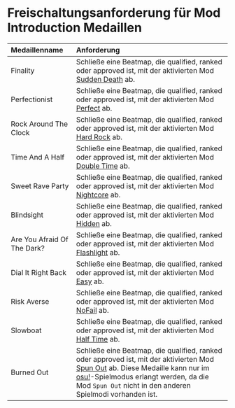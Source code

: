 # Freischaltungsanforderung für Mod Introduction Medaillen

| Medaillenname | Anforderung |
| :-- | :-- |
| Finality | Schließe eine Beatmap, die qualified, ranked oder approved ist, mit der aktivierten Mod [Sudden Death](/wiki/Game_modifier/Sudden_Death) ab. |
| Perfectionist | Schließe eine Beatmap, die qualified, ranked oder approved ist, mit der aktivierten Mod [Perfect](/wiki/Game_modifier/Perfect) ab. |
| Rock Around The Clock | Schließe eine Beatmap, die qualified, ranked oder approved ist, mit der aktivierten Mod [Hard Rock](/wiki/Game_modifier/Hard_Rock) ab. |
| Time And A Half | Schließe eine Beatmap, die qualified, ranked oder approved ist, mit der aktivierten Mod [Double Time](/wiki/Game_modifier/Double_Time) ab. |
| Sweet Rave Party | Schließe eine Beatmap, die qualified, ranked oder approved ist, mit der aktivierten Mod [Nightcore](/wiki/Game_modifier/Nightcore) ab. |
| Blindsight | Schließe eine Beatmap, die qualified, ranked oder approved ist, mit der aktivierten Mod [Hidden](/wiki/Game_modifier/Hidden) ab. |
| Are You Afraid Of The Dark? | Schließe eine Beatmap, die qualified, ranked oder approved ist, mit der aktivierten Mod [Flashlight](/wiki/Game_modifier/Flashlight) ab. |
| Dial It Right Back | Schließe eine Beatmap, die qualified, ranked oder approved ist, mit der aktivierten Mod [Easy](/wiki/Game_modifier/Easy) ab. |
| Risk Averse | Schließe eine Beatmap, die qualified, ranked oder approved ist, mit der aktivierten Mod [NoFail](/wiki/Game_modifier/No_Fail) ab. |
| Slowboat | Schließe eine Beatmap, die qualified, ranked oder approved ist, mit der aktivierten Mod [Half Time](/wiki/Game_modifier/Half_Time) ab. |
| Burned Out | Schließe eine Beatmap, die qualified, ranked oder approved ist, mit der aktivierten Mod [Spun Out](/wiki/Game_modifier/Spun_Out) ab. Diese Medaille kann nur im [osu!](/wiki/Game_mode/osu!)-Spielmodus erlangt werden, da die Mod `Spun Out` nicht in den anderen Spielmodi vorhanden ist. |

